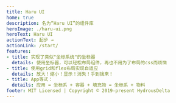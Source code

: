 ```yaml
---
title: Haru UI  
home: true
description: 名为“Haru UI”的组件库
heroImage: ./haru-ui.png
heroText: Haru UI
actionText: 起步 →
actionLink: /start/
features:
- title: 实现了类似"坐标系统"的坐标器
  details: 使用坐标器，可以轻松布局组件，再也不用为了布局的css而烦恼
- title: 使用grid和flex布局实现自适应
  details: 放大！缩小！显示！消失！手到擒来！
- title: App等式：
  details: 应用 = 坐标系 + 容器 + 填充物 = 坐标系 + 物料
footer: MIT Licensed | Copyright © 2019-present HydrousDelta
---
```

